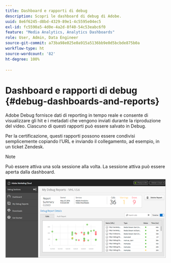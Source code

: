 ```yaml
---
title: Dashboard e rapporti di debug
description: Scopri le dashboard di debug di Adobe.
uuid: 8e6f6245-d8bd-4329-89e1-4c5595e04ec5
exl-id: fc5590a5-4d0e-4a2d-8f40-54c53eabc6f0
feature: "Media Analytics, Analytics Dashboards"
role: User, Admin, Data Engineer
source-git-commit: a73ba98e025e0a915a5136bb9e0d5bcbde875b0a
workflow-type: ht
source-wordcount: '82'
ht-degree: 100%

---
```


# Dashboard e rapporti di debug {#debug-dashboards-and-reports}

Adobe Debug fornisce dati di reporting in tempo reale e consente di visualizzare gli hit e i metadati che vengono inviati durante la riproduzione del video. Ciascuno di questi rapporti può essere salvato in Debug.

Per la certificazione, questi rapporti possono essere condivisi semplicemente copiando l’URL e inviando il collegamento, ad esempio, in un ticket Zendesk.

>[!NOTE]
>
>Può essere attiva una sola sessione alla volta. La sessione attiva può essere aperta dalla dashboard.

![](assets/debug-dashboard.png)
